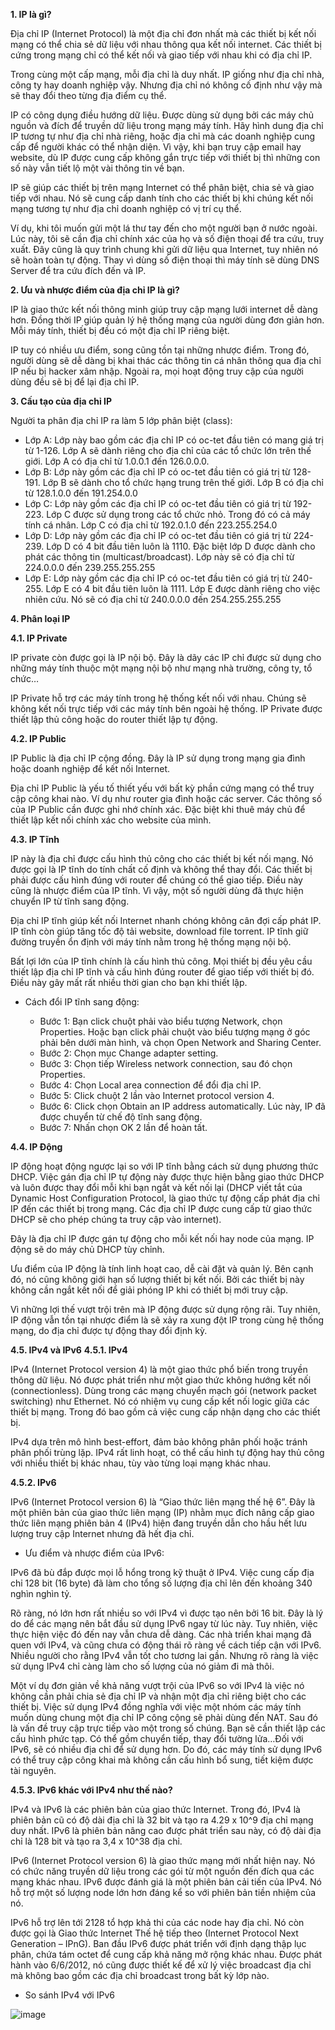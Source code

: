 **1. IP là gì?**

Địa chỉ IP (Internet Protocol) là một địa chỉ đơn nhất mà các thiết bị kết nối mạng có thể chia sẻ dữ liệu với nhau thông qua kết nối internet. Các thiết bị cứng trong mạng chỉ có thể kết nối và giao tiếp với nhau khi có địa chỉ IP.

Trong cùng một cấp mạng, mỗi địa chỉ là duy nhất. IP giống như địa chỉ nhà, công ty hay doanh nghiệp vậy. Nhưng địa chỉ nó không cố định như vậy mà sẽ thay đổi theo từng địa điểm cụ thể.

IP có công dụng điều hướng dữ liệu. Được dùng sử dụng bởi các máy chủ nguồn và đích để truyền dữ liệu trong mạng máy tính. Hãy hình dung địa chỉ IP tương tự như địa chỉ nhà riêng, hoặc địa chỉ mà các doanh nghiệp cung cấp để người khác có thể nhận diện. Vì vậy, khi bạn truy cập email hay website, dù IP được cung cấp không gắn trực tiếp với thiết bị thì những con số này vẫn tiết lộ một vài thông tin về bạn.

IP sẽ giúp các thiết bị trên mạng Internet có thể phân biệt, chia sẻ và giao tiếp với nhau. Nó sẽ cung cấp danh tính cho các thiết bị khi chúng kết nối mạng tương tự như địa chỉ doanh nghiệp có vị trí cụ thể.

Ví dụ, khi tôi muốn gửi một lá thư tay đến cho một người bạn ở nước ngoài. Lúc này, tôi sẽ cần địa chỉ chính xác của họ và số điện thoại để tra cứu, truy xuất. Đây cũng là quy trình chung khi gửi dữ liệu qua Internet, tuy nhiên nó sẽ hoàn toàn tự động. Thay vì dùng số điện thoại thì máy tính sẽ dùng DNS Server để tra cứu đích đến và IP.

**2. Ưu và nhược điểm của địa chỉ IP là gì?**

IP là giao thức kết nối thông minh giúp truy cập mạng lưới internet dễ dàng hơn. Đồng thời IP giúp quản lý hệ thống mạng của người dùng đơn giản hơn. Mỗi máy tính, thiết bị đều có một địa chỉ IP riêng biệt.

IP tuy có nhiều ưu điểm, song cũng tồn tại những nhược điểm. Trong đó, người dùng sẽ dễ dàng bị khai thác các thông tin cá nhân thông qua địa chỉ IP nếu bị hacker xâm nhập. Ngoài ra, mọi hoạt động truy cập của người dùng đều sẽ bị để lại địa chỉ IP.

**3. Cấu tạo của địa chỉ IP**

Người ta phân địa chỉ IP ra làm 5 lớp phân biệt (class):

  + Lớp A: Lớp này bao gồm các địa chỉ IP có oc-tet đầu tiên có mang giá trị từ 1-126. Lớp A sẽ dành riêng cho địa chỉ của các tổ chức lớn trên thế giới. Lớp A có địa chỉ từ 1.0.0.1 đến 126.0.0.0.
  + Lớp B: Lớp này gồm các địa chỉ IP có oc-tet đầu tiên có giá trị từ 128-191. Lớp B sẽ dành cho tổ chức hạng trung trên thế giới. Lớp B có địa chỉ từ 128.1.0.0 đến 191.254.0.0
  + Lớp C: Lớp này gồm các địa chỉ IP có oc-tet đầu tiên có giá trị từ 192-223. Lớp C được sử dụng trong các tổ chức nhỏ. Trong đó có cả máy tính cá nhân. Lớp C có địa chỉ từ 192.0.1.0 đến 223.255.254.0
  + Lớp D: Lớp này gồm các địa chỉ IP có oc-tet đầu tiên có giá trị từ 224-239. Lớp D có 4 bit đầu tiên luôn là 1110. Đặc biệt lớp D được dành cho phát các thông tin (multicast/broadcast). Lớp này sẽ có địa chỉ từ 224.0.0.0 đến 239.255.255.255
  + Lớp E: Lớp này gồm các địa chỉ IP có oc-tet đầu tiên có giá trị từ 240-255. Lớp E có 4 bit đầu tiên luôn là 1111. Lớp E được dành riêng cho việc nhiên cứu. Nó sẽ có địa chỉ từ 240.0.0.0 đến 254.255.255.255

**4. Phân loại IP**

**4.1. IP Private**

IP private còn được gọi là IP nội bộ. Đây là dãy các IP chỉ được sử dụng cho những máy tính thuộc một mạng nội bộ như mạng nhà trường, công ty, tổ chức…

IP Private hỗ trợ các máy tính trong hệ thống kết nối với nhau. Chúng sẽ không kết nối trực tiếp với các máy tính bên ngoài hệ thống. IP Private được thiết lập thủ công hoặc do router thiết lập tự động.

**4.2. IP Public**

IP Public là địa chỉ IP cộng đồng. Đây là IP sử dụng trong mạng gia đình hoặc doanh nghiệp để kết nối Internet.

Địa chỉ IP Public là yếu tố thiết yếu với bất kỳ phần cứng mạng có thể truy cập công khai nào. Ví dụ như router gia đình hoặc các server. Các thông số của IP Public cần được ghi nhớ chính xác. Đặc biệt khi thuê máy chủ để thiết lập kết nối chính xác cho website của mình.

**4.3. IP Tĩnh**

IP này là địa chỉ được cấu hình thủ công cho các thiết bị kết nối mạng. Nó được gọi là IP tĩnh do tính chất cố định và không thể thay đổi. Các thiết bị phải được cấu hình đúng với router để chúng có thể giao tiếp. Điều này cũng là nhược điểm của IP tĩnh. Vì vậy, một số người dùng đã thực hiện chuyển IP từ tĩnh sang động.

Địa chỉ IP tĩnh giúp kết nối Internet nhanh chóng không cân đợi cấp phát IP. IP tĩnh còn giúp tăng tốc độ tải website, download file torrent. IP tĩnh giữ đường truyền ổn định với máy tính nằm trong hệ thống mạng nội bộ.

Bất lợi lớn của IP tĩnh chính là cấu hình thủ công. Mọi thiết bị đều yêu cầu thiết lập địa chỉ IP tĩnh và cấu hình đúng router để giao tiếp với thiết bị đó. Điều này gây mất rất nhiều thời gian cho bạn khi thiết lập.

* Cách đổi IP tĩnh sang động:

  - Bước 1: Bạn click chuột phải vào biểu tượng Network, chọn Properties. Hoặc bạn click phải chuột vào biểu tượng mạng ở góc phải bên dưới màn hình, và chọn Open Network and Sharing Center.
  - Bước 2: Chọn mục Change adapter setting.
  - Bước 3: Chọn tiếp Wireless network connection, sau đó chọn Properties.
  - Bước 4: Chọn Local area connection để đổi địa chỉ IP.
  - Bước 5: Click chuột 2 lần vào Internet protocol version 4.
  - Bước 6: Click chọn Obtain an IP address automatically. Lúc này, IP đã được chuyển từ chế độ tĩnh sang động.
  - Bước 7: Nhấn chọn OK 2 lần để hoàn tất.

**4.4. IP Động**

IP động hoạt động ngược lại so với IP tĩnh bằng cách sử dụng phương thức DHCP. Việc gán địa chỉ IP tự động này được thực hiện bằng giao thức DHCP và luôn được thay đổi mỗi khi bạn ngắt và kết nối lại (DHCP viết tắt của Dynamic Host Configuration Protocol, là giao thức tự động cấp phát địa chỉ IP đến các thiết bị trong mạng. Các địa chỉ IP được cung cấp từ giao thức DHCP sẽ cho phép chúng ta truy cập vào internet).

Đây là địa chỉ IP được gán tự động cho mỗi kết nối hay node của mạng. IP động sẽ do máy chủ DHCP tùy chỉnh.

Ưu điểm của IP động là tính linh hoạt cao, dễ cài đặt và quản lý. Bên cạnh đó, nó cũng không giới hạn số lượng thiết bị kết nối. Bởi các thiết bị này không cần ngắt kết nối để giải phóng IP khi có thiết bị mới truy cập.

Vì những lợi thế vượt trội trên mà IP động được sử dụng rộng rãi. Tuy nhiên, IP động vẫn tồn tại nhược điểm là sẽ xảy ra xung đột IP trong cùng hệ thống mạng, do địa chỉ được tự động thay đổi định kỳ.

**4.5. IPv4 và IPv6**
**4.5.1. IPv4**

IPv4 (Internet Protocol version 4) là một giao thức phổ biến trong truyền thông dữ liệu. Nó được phát triển như một giao thức không hướng kết nối (connectionless). Dùng trong các mạng chuyển mạch gói (network packet switching) như Ethernet. Nó có nhiệm vụ cung cấp kết nối logic giữa các thiết bị mạng. Trong đó bao gồm cả việc cung cấp nhận dạng cho các thiết bị.

IPv4 dựa trên mô hình best-effort, đảm bảo không phân phối hoặc tránh phân phối trùng lặp. IPv4 rất linh hoạt, có thể cấu hình tự động hay thủ công với nhiều thiết bị khác nhau, tùy vào từng loại mạng khác nhau.

**4.5.2. IPv6**

IPv6 (Internet Protocol version 6) là “Giao thức liên mạng thế hệ 6”. Đây là một phiên bản của giao thức liên mạng (IP) nhằm mục đích nâng cấp giao thức liên mạng phiên bản 4 (IPv4) hiện đang truyền dẫn cho hầu hết lưu lượng truy cập Internet nhưng đã hết địa chỉ.

* Ưu điểm và nhược điểm của IPv6:

IPv6 đã bù đắp được mọi lỗ hổng trong kỹ thuật ở IPv4. Việc cung cấp địa chỉ 128 bit (16 byte) đã làm cho tổng số lượng địa chỉ lên đến khoảng 340 nghìn nghìn tỷ.

Rõ ràng, nó lớn hơn rất nhiều so với IPv4 vì được tạo nên bởi 16 bit. Đây là lý do để các mạng nên bắt đầu sử dụng IPv6 ngay từ lúc này. Tuy nhiên, việc thực hiện việc đó đến nay vẫn chưa dễ dàng. Các nhà triển khai mạng đã quen với IPv4, và cũng chưa có động thái rõ ràng về cách tiếp cận với IPv6. Nhiều người cho rằng IPv4 vẫn tốt cho tương lai gần. Nhưng rõ ràng là việc sử dụng IPv4 chỉ càng làm cho số lượng của nó giảm đi mà thôi.

Một ví dụ đơn giản về khả năng vượt trội của IPv6 so với IPv4 là việc nó không cần phải chia sẻ địa chỉ IP và nhận một địa chỉ riêng biệt cho các thiết bị. Việc sử dụng IPv4 đồng nghĩa với việc một nhóm các máy tính muốn dùng chung một địa chỉ IP công cộng sẽ phải dùng đến NAT. Sau đó là vấn đề truy cập trực tiếp vào một trong số chúng. Bạn sẽ cần thiết lập các cấu hình phức tạp. Có thể gồm chuyển tiếp, thay đổi tường lửa…Đối với IPv6, sẽ có nhiều địa chỉ để sử dụng hơn. Do đó, các máy tính sử dụng IPv6 có thể truy cập công khai mà không cần cấu hình bổ sung, tiết kiệm được tài nguyên.

**4.5.3. IPv6 khác với IPv4 như thế nào?**

IPv4 và IPv6 là các phiên bản của giao thức Internet. Trong đó, IPv4 là phiên bản cũ có độ dài địa chỉ là 32 bit và tạo ra 4.29 x 10^9 địa chỉ mạng duy nhất. IPv6 là phiên bản nâng cao được phát triển sau này, có độ dài địa chỉ là 128 bit và tạo ra 3,4 x 10^38 địa chỉ.

IPv6 (Internet Protocol version 6) là giao thức mạng mới nhất hiện nay. Nó có chức năng truyền dữ liệu trong các gói từ một nguồn đến đích qua các mạng khác nhau. IPv6 được đánh giá là một phiên bản cải tiến của IPv4. Nó hỗ trợ một số lượng node lớn hơn đáng kể so với phiên bản tiền nhiệm của nó.

IPv6 hỗ trợ lên tới 2128 tổ hợp khả thi của các node hay địa chỉ. Nó còn được gọi là Giao thức Internet Thế hệ tiếp theo (Internet Protocol Next Generation – IPnG). Ban đầu IPv6 được phát triển với định dạng thập lục phân, chứa tám octet để cung cấp khả năng mở rộng khác nhau. Được phát hành vào 6/6/2012, nó cũng được thiết kế để xử lý việc broadcast địa chỉ mà không bao gồm các địa chỉ broadcast trong bất kỳ lớp nào.
 * So sánh IPv4 với IPv6

![image](https://user-images.githubusercontent.com/48250210/157612703-c8105272-07f0-43c3-8f07-975eb4437631.png)
